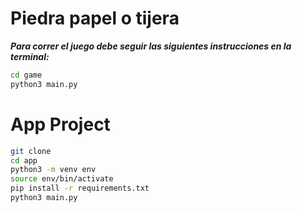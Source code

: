 # Piedra papel o tijera

**_Para correr el juego debe seguir las siguientes instrucciones en la terminal:_**

```sh
cd game
python3 main.py
```

# App Project

```sh
git clone
cd app
python3 -m venv env
source env/bin/activate
pip install -r requirements.txt
python3 main.py
```